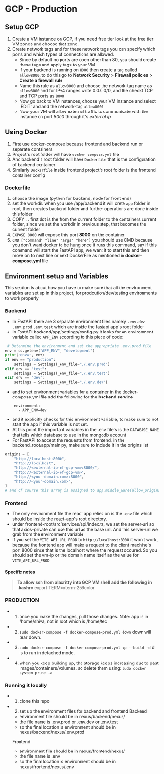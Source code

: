 # GCP - Production

## Setup GCP
1. Create a VM instance on GCP, if you need free tier look at the free tier VM zones and choose that zone.  
2. Create network tags and for these network tags you can specify which ports and which types of connections are allowed.  
    - Since by default no ports are open other than 80, you should create these tags and apply tags to your VM  
    - If your backend is running on `8000` then create a tag called `allow8000`, to do this go to **Network Security** > **Firewall policies** > **Create a firewall rule**  
    - Name this rule as `allow8000` and choose the network-tag name as `allow8000` and for IPv4 ranges write 0.0.0.0/0, and the checkt TCP and TCP ports as `8000`  
    - Now go back to VM instances, choose your VM instance and select 'EDIT' and and the network-tag `allow8000`  
    - Now your VM will allow external traffic to communicate with the instance on port *8000* through it's *external ip*

## Using Docker
1. First use docker-compose because frontend and backend run on separate containers  
2. Project's root folder will have `docker-compose.yml` file  
3. And backend's root folder will have `Dockerfile` that is the configuration of backend container  
4. Similarly `Dockerfile` inside frontend project's root folder is the frontend container config  

### Dockerfile
1. choose the image (python for backend, node for front end)  
2. set the workdir. when you use /app/backend it will crete `app` folder in root, then creates backend folder and further operations are done inside this folder  
3. COPY . .  first dot is the from the current folder to the containers current folder, since we set the workdir in previous step, that becomes the current folder  
4. `EXPOSE 8000` will expose this port **8000** on the container 
5. `CMD ["command" "line" "args" "here"]` you should use CMD because you don't want docker to be hung once it runs this command, say if this command will start the FastAPI app, we want it to start this and then move on to next line or next DockerFile as mentioned in **docker-compose.yml** file

## Environment setup and Variables
This section is about how you have to make sure that all the environment variables are set up in this project, for prodcution/dev/testing environments to work properly
### Backend
- In FastAPI there are 3 separate environment files namely `.env.dev` `.env.prod` `.env.test` which are inside the fastapi app's root folder
- In FastAPI backend/app/settings/config.py it looks for an environment variable called `APP_ENV` according to this piece of code:  
```python
 # Determine the environment and set the appropriate .env.prod file
env = os.getenv("APP_ENV", "development")
print("env=", env)
if env == "production":
    settings = Settings(_env_file="./.env.prod")
elif env == "test":
    settings = Settings(_env_file="./.env.test")
elif env == "dev":
    settings = Settings(_env_file="./.env.dev")
```
- and to set environment variables for a container in the docker-compose.yml file add the following for the **backend service**
```
    environment:
      - APP_ENV=dev
```
- and it explicitly checks for this environment variable, to make sure to not start the app if this variable is not set.
- At this point the important variables in the .env file's is the `DATABASE_NAME` that tells which database to use in the mongodb account
- For FastAPI to accept the requests from frontend, in the backend_root/app/main.py, make sure to include it in the origins list
```python
origins = [
    "http://localhost:8000",
    "http://localhost",
    "http://<external-ip-of-gcp-vm>:8000/",
    "http://<external-ip-of-gcp-vm>",
    "http://<your-domain.com>:8000",
    "http://<your-domain.com>",
]
# and of course this array is assigned to app.middle_ware(allow_origins=origins, ...other config here)
```

### Frontend
- The only environment file the react app relies on is the `.env` file which should be inside the react-app's root directory.
- under frontend-root/src/services/api/index.ts, we set the server-url so that axios-private can use this url as the base url. And this server-url we grab from the environment variable
- If you set the `VITE_API_URL_PROD` to `http://localhost:8000` it won't work, because the frontend app will make a request to the client machine's port 8000 since that is the localhost where the request occured. So you should set the vm-ip or the domain name itself as the value for `VITE_API_URL_PROD`


#### Specific notes  
> **To allow ssh from alacritty into GCP VM shell add the following in .bashrc**
export TERM=xterm-256color

### PRODUCTION
- 1. once you make the changes, pull those changes.
        Note: app is in /home/shiva, not in root which is /home/tec
- 2. `sudo docker-compose -f docker-compose-prod.yml down`      down will tear down.
- 3. `sudo docker-compose -f docker-compose-prod.yml up --build -d`   d is to run in detached mode.
- 4. when you keep building up, the storage keeps increasing due to past images/containers/volumes. so delete them using:
    `sudo docker system prune -a`

### Running it locally
- 1. clone this repo
- 2. set up the environment files for backend and frontend
  Backend
  - environment file should be in nexus/backend/nexus/
  - the file name is .env.prod  or .env.dev or .env.test
  - so the final location is
    environment should be in nexus/backend/nexus/.env.prod

  Frontend
  - environment file should be in nexus/frontend/nexus/
  - the file name is .env
  - so the final location is
    environment should be in nexus/frontend/nexus/.env

